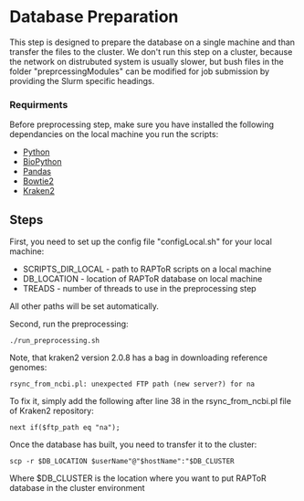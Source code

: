 # Database Preparation

This step is designed to prepare the database on a single machine and than transfer the files to the cluster. 
We don't run this step on a cluster, because the network on distrubuted system is usually slower, but bush files in the folder "preprcessingModules"
can be modified for job submission by providing the Slurm specific headings.

### Requirments
Before preprocessing step, make sure you have installed the following dependancies on the local machine you run the scripts:

* [Python](https://www.python.org/)
* [BioPython](https://biopython.org/)
* [Pandas](https://pandas.pydata.org/)
* [Bowtie2](http://bowtie-bio.sourceforge.net/bowtie2/index.shtml)
* [Kraken2](https://ccb.jhu.edu/software/kraken2/)


## Steps

First, you need to set up the config file "configLocal.sh" for your local machine:
* SCRIPTS_DIR_LOCAL - path to RAPToR scripts on a local machine
* DB_LOCATION - location of RAPToR database on local machine
* TREADS - number of threads to use in the preprocessing step

All other paths will be set automatically.

Second, run the preprocessing:

    ./run_preprocessing.sh

Note, that kraken2 version 2.0.8 has a bag in downloading reference genomes:
 
    rsync_from_ncbi.pl: unexpected FTP path (new server?) for na
 
 To fix it, simply add the following after line 38 in the rsync_from_ncbi.pl file of Kraken2 repository:

    next if($ftp_path eq "na");

Once the database has built, you need to transfer it to the cluster:

    scp -r $DB_LOCATION $userName"@"$hostName":"$DB_CLUSTER
    
Where $DB_CLUSTER is the location where you want to put RAPToR database in the cluster environment
